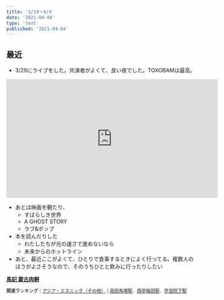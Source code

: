 ```yaml
---
title: '3/19～4/4'
date: '2021-04-04'
type: 'text'
published: '2021-04-04'
---
```


## 最近
* 3/29にライブをした。共演者がよくて、良い夜でした。TOXOBAMは最高。
<iframe width="560" height="315" src="https://www.youtube.com/embed/qxRi4xsXtKk" title="YouTube video player" frameborder="0" allow="accelerometer; autoplay; clipboard-write; encrypted-media; gyroscope; picture-in-picture" allowfullscreen></iframe>

* あとは映画を観たり、
  * すばらしき世界
  * A GHOST STORY
  * ラブ&ポップ
* 本を読んだりした
  * わたしたちが光の速さで進めないなら
  * 未来からのホットライン
* あと、最近ここがよくて、ひとりで食事するときによく行ってる。複数人のほうがよさそうなので、そのうちひとと飲みに行ったりしたい
<div><strong><a target="_blank" href="https://tabelog.com/tokyo/A1305/A130503/13199858/">馬記 蒙古肉餅</a></strong>
<script src="https://tabelog.com/badge/google_badge?escape=false&rcd=13199858" type="text/javascript" charset="utf-8"></script>
</div>
<p style="color:#444444; font-size:12px;">
<strong>関連ランキング：</strong><a href="https://tabelog.com/rstLst/RC0499/">アジア・エスニック（その他）</a> | <a href="https://tabelog.com/tokyo/A1305/A130503/R5779/rstLst/">高田馬場駅</a>、<a href="https://tabelog.com/tokyo/A1305/A130504/R11084/rstLst/">西早稲田駅</a>、<a href="https://tabelog.com/tokyo/A1305/A130502/R2278/rstLst/">学習院下駅</a></p>
